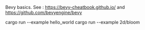 Bevy basics.
See : https://bevy-cheatbook.github.io/ and https://github.com/bevyengine/bevy

cargo run --example hello_world
cargo run --example 2d/bloom

